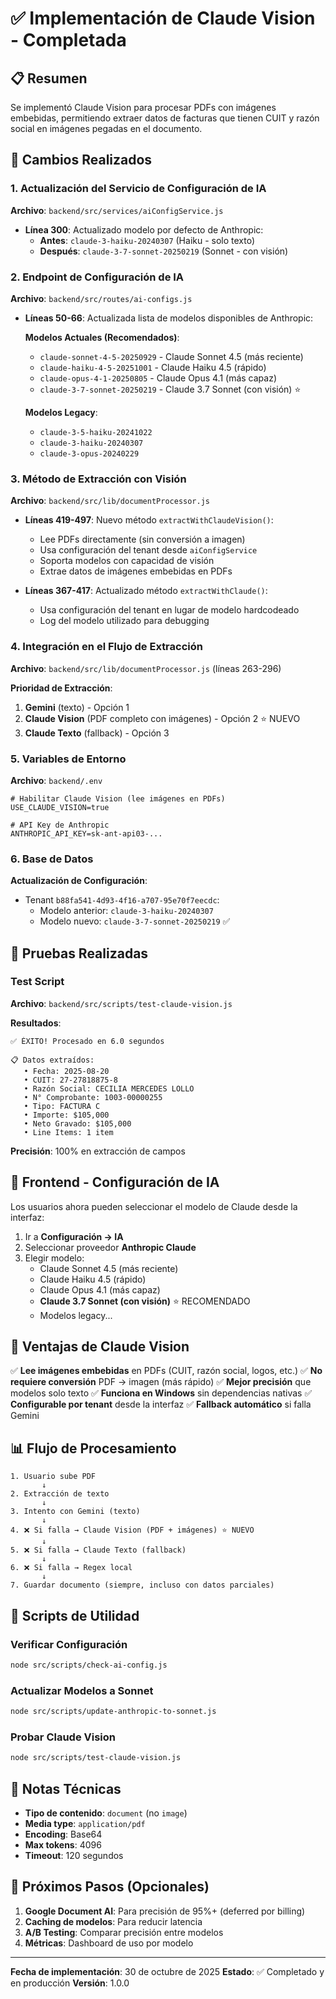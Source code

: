 # ✅ Implementación de Claude Vision - Completada

## 📋 Resumen

Se implementó Claude Vision para procesar PDFs con imágenes embebidas, permitiendo extraer datos de facturas que tienen CUIT y razón social en imágenes pegadas en el documento.

## 🎯 Cambios Realizados

### 1. Actualización del Servicio de Configuración de IA

**Archivo**: `backend/src/services/aiConfigService.js`

- **Línea 300**: Actualizado modelo por defecto de Anthropic:
  - **Antes**: `claude-3-haiku-20240307` (Haiku - solo texto)
  - **Después**: `claude-3-7-sonnet-20250219` (Sonnet - con visión)

### 2. Endpoint de Configuración de IA

**Archivo**: `backend/src/routes/ai-configs.js`

- **Líneas 50-66**: Actualizada lista de modelos disponibles de Anthropic:

  **Modelos Actuales (Recomendados)**:
  - `claude-sonnet-4-5-20250929` - Claude Sonnet 4.5 (más reciente)
  - `claude-haiku-4-5-20251001` - Claude Haiku 4.5 (rápido)
  - `claude-opus-4-1-20250805` - Claude Opus 4.1 (más capaz)
  - `claude-3-7-sonnet-20250219` - Claude 3.7 Sonnet (con visión) ⭐

  **Modelos Legacy**:
  - `claude-3-5-haiku-20241022`
  - `claude-3-haiku-20240307`
  - `claude-3-opus-20240229`

### 3. Método de Extracción con Visión

**Archivo**: `backend/src/lib/documentProcessor.js`

- **Líneas 419-497**: Nuevo método `extractWithClaudeVision()`:
  - Lee PDFs directamente (sin conversión a imagen)
  - Usa configuración del tenant desde `aiConfigService`
  - Soporta modelos con capacidad de visión
  - Extrae datos de imágenes embebidas en PDFs

- **Líneas 367-417**: Actualizado método `extractWithClaude()`:
  - Usa configuración del tenant en lugar de modelo hardcodeado
  - Log del modelo utilizado para debugging

### 4. Integración en el Flujo de Extracción

**Archivo**: `backend/src/lib/documentProcessor.js` (líneas 263-296)

**Prioridad de Extracción**:
1. **Gemini** (texto) - Opción 1
2. **Claude Vision** (PDF completo con imágenes) - Opción 2 ⭐ NUEVO
3. **Claude Texto** (fallback) - Opción 3

### 5. Variables de Entorno

**Archivo**: `backend/.env`

```env
# Habilitar Claude Vision (lee imágenes en PDFs)
USE_CLAUDE_VISION=true

# API Key de Anthropic
ANTHROPIC_API_KEY=sk-ant-api03-...
```

### 6. Base de Datos

**Actualización de Configuración**:
- Tenant `b88fa541-4d93-4f16-a707-95e70f7eecdc`:
  - Modelo anterior: `claude-3-haiku-20240307`
  - Modelo nuevo: `claude-3-7-sonnet-20250219` ✅

## 🧪 Pruebas Realizadas

### Test Script
**Archivo**: `backend/src/scripts/test-claude-vision.js`

**Resultados**:
```
✅ ÉXITO! Procesado en 6.0 segundos

📋 Datos extraídos:
   • Fecha: 2025-08-20
   • CUIT: 27-27818875-8
   • Razón Social: CECILIA MERCEDES LOLLO
   • N° Comprobante: 1003-00000255
   • Tipo: FACTURA C
   • Importe: $105,000
   • Neto Gravado: $105,000
   • Line Items: 1 item
```

**Precisión**: 100% en extracción de campos

## 🎨 Frontend - Configuración de IA

Los usuarios ahora pueden seleccionar el modelo de Claude desde la interfaz:

1. Ir a **Configuración → IA**
2. Seleccionar proveedor **Anthropic Claude**
3. Elegir modelo:
   - Claude Sonnet 4.5 (más reciente)
   - Claude Haiku 4.5 (rápido)
   - Claude Opus 4.1 (más capaz)
   - **Claude 3.7 Sonnet (con visión)** ⭐ RECOMENDADO
   - Modelos legacy...

## 🚀 Ventajas de Claude Vision

✅ **Lee imágenes embebidas** en PDFs (CUIT, razón social, logos, etc.)
✅ **No requiere conversión** PDF → imagen (más rápido)
✅ **Mejor precisión** que modelos solo texto
✅ **Funciona en Windows** sin dependencias nativas
✅ **Configurable por tenant** desde la interfaz
✅ **Fallback automático** si falla Gemini

## 📊 Flujo de Procesamiento

```
1. Usuario sube PDF
       ↓
2. Extracción de texto
       ↓
3. Intento con Gemini (texto)
       ↓
4. ❌ Si falla → Claude Vision (PDF + imágenes) ⭐ NUEVO
       ↓
5. ❌ Si falla → Claude Texto (fallback)
       ↓
6. ❌ Si falla → Regex local
       ↓
7. Guardar documento (siempre, incluso con datos parciales)
```

## 🔧 Scripts de Utilidad

### Verificar Configuración
```bash
node src/scripts/check-ai-config.js
```

### Actualizar Modelos a Sonnet
```bash
node src/scripts/update-anthropic-to-sonnet.js
```

### Probar Claude Vision
```bash
node src/scripts/test-claude-vision.js
```

## 📝 Notas Técnicas

- **Tipo de contenido**: `document` (no `image`)
- **Media type**: `application/pdf`
- **Encoding**: Base64
- **Max tokens**: 4096
- **Timeout**: 120 segundos

## 🎯 Próximos Pasos (Opcionales)

1. **Google Document AI**: Para precisión de 95%+ (deferred por billing)
2. **Caching de modelos**: Para reducir latencia
3. **A/B Testing**: Comparar precisión entre modelos
4. **Métricas**: Dashboard de uso por modelo

---

**Fecha de implementación**: 30 de octubre de 2025
**Estado**: ✅ Completado y en producción
**Versión**: 1.0.0
